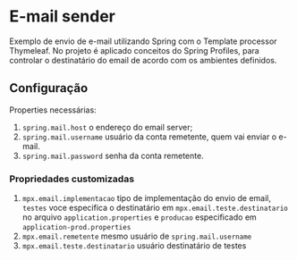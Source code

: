 # E-mail sender

Exemplo de envio de e-mail utilizando Spring com o Template processor Thymeleaf.
No projeto é aplicado conceitos do Spring Profiles, para controlar o destinatário do email de acordo com os ambientes definidos.

## Configuração

Properties necessárias:

1. `spring.mail.host` o endereço do email server;
3. `spring.mail.username` usuário da conta remetente, quem vai enviar o e-mail.
4. `spring.mail.password` senha da conta remetente.

### Propriedades customizadas

1. `mpx.email.implementacao` tipo de implementação do envio de email, `testes` voce especifica o destinatário em `mpx.email.teste.destinatario` no arquivo `application.properties` e `producao` especificado em `application-prod.properties`
2. `mpx.email.remetente` mesmo usuário de `spring.mail.username`
3. `mpx.email.teste.destinatario` usuário destinatário de testes


